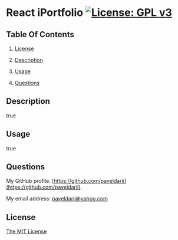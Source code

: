 # React iPortfolio [![License: GPL v3](https://img.shields.io/badge/License-MIT-yellow.svg)](https://opensource.org/licenses/MIT)
## Table Of Contents

1. [License](#license)

2. [Description](#description)

3. [Usage](#usage)

4. [Questions](#questions)
## Description
true
## Usage
true
## Questions
My GitHub profile: [https://github.com/paveldarii](https://github.com/paveldarii).

My email address: paveldarii@yahoo.com
## License
[The MIT License](https://opensource.org/licenses/MIT/)
